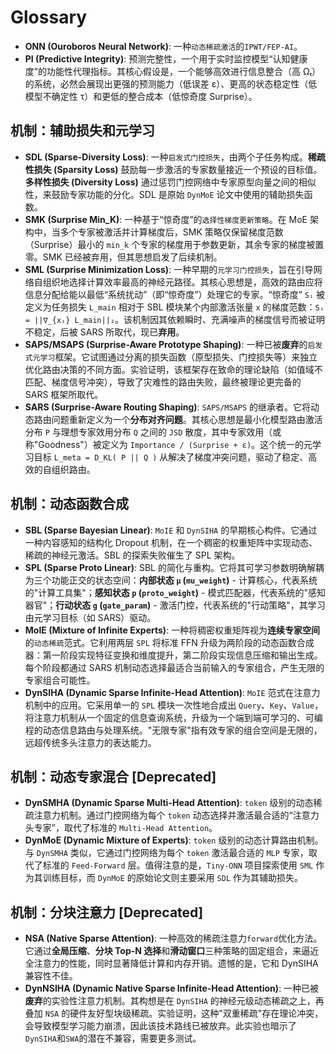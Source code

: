 # Glossary

- **ONN (Ouroboros Neural Network)**: 一种`动态稀疏激活`的`IPWT/FEP-AI`。
- **PI (Predictive Integrity)**: 预测完整性，一个用于实时监控模型“认知健康度”的功能性代理指标。其核心假设是，一个能够高效进行信息整合（高 Ωₜ）的系统，必然会展现出更强的预测能力（低误差 ε）、更高的状态稳定性（低模型不确定性 τ）和更低的整合成本（低惊奇度 Surprise）。

## 机制：辅助损失和元学习

- **SDL (Sparse-Diversity Loss)**: 一种`启发式门控损失`，由两个子任务构成。**稀疏性损失 (Sparsity Loss)** 鼓励每一步激活的专家数量接近一个预设的目标值。**多样性损失 (Diversity Loss)** 通过惩罚门控网络中专家原型向量之间的相似性，来鼓励专家功能的分化。SDL 是原始 `DynMoE` 论文中使用的辅助损失函数。
- **SMK (Surprise Min_K)**: 一种基于“惊奇度”的`选择性梯度更新策略`。在 MoE 架构中，当多个专家被激活并计算梯度后，SMK 策略仅保留梯度范数（Surprise）最小的 `min_k` 个专家的梯度用于参数更新，其余专家的梯度被置零。SMK 已经被弃用，但其思想启发了后续机制。
- **SML (Surprise Minimization Loss)**: 一种早期的`元学习门控损失`，旨在引导网络自组织地选择计算效率最高的神经元路径。其核心思想是，高效的路由应将信息分配给能以最低“系统扰动”（即“惊奇度”）处理它的专家。“惊奇度” `Sᵢ` 被定义为任务损失 `L_main` 相对于 SBL 模块某个内部激活张量 `x` 的梯度范数：`Sᵢ = ||∇_{xᵢ} L_main||₂`。该机制因其依赖瞬时、充满噪声的梯度信号而被证明不稳定，后被 SARS 所取代，现已**弃用**。
- **SAPS/MSAPS (Surprise-Aware Prototype Shaping)**: 一种已被**废弃**的`启发式元学习`框架。它试图通过分离的损失函数（原型损失、门控损失等）来独立优化路由决策的不同方面。实验证明，该框架存在致命的理论缺陷（如值域不匹配、梯度信号冲突），导致了灾难性的路由失败，最终被理论更完备的 SARS 框架所取代。
- **SARS (Surprise-Aware Routing Shaping)**: `SAPS/MSAPS` 的继承者。它将动态路由问题重新定义为一个**分布对齐问题**。其核心思想是最小化模型路由激活分布 `P` 与理想专家效用分布 `Q` 之间的 `JSD` 散度，其中专家效用（或称"Goodness"）被定义为 `Importance / (Surprise + ε)`。这个统一的元学习目标 `L_meta = D_KL( P || Q )` 从解决了梯度冲突问题，驱动了稳定、高效的自组织路由。

## 机制：动态函数合成

- **SBL (Sparse Bayesian Linear)**: `MoIE` 和 `DynSIHA` 的早期核心构件。它通过一种内容感知的结构化 Dropout 机制，在一个稠密的权重矩阵中实现动态、稀疏的神经元激活。SBL 的探索失败催生了 SPL 架构。
- **SPL (Sparse Proto Linear)**: SBL 的简化与重构。它将其可学习参数明确解耦为三个功能正交的状态空间：**内部状态 `μ` (`mu_weight`)** - 计算核心，代表系统的"计算工具集"；**感知状态 `p` (`proto_weight`)** - 模式匹配器，代表系统的"感知器官"；**行动状态 `g` (`gate_param`)** - 激活门控，代表系统的"行动策略"，其学习由元学习目标（如 SARS）驱动。
- **MoIE (Mixture of Infinite Experts)**: 一种将稠密权重矩阵视为**连续专家空间**的`动态稀疏`范式。它利用两层 `SPL` 将标准 FFN 升级为两阶段的动态函数合成器：第一阶段实现特征变换和维度提升，第二阶段实现信息压缩和输出生成。每个阶段都通过 SARS 机制动态选择最适合当前输入的专家组合，产生无限的专家组合可能性。
- **DynSIHA (Dynamic Sparse Infinite-Head Attention)**: `MoIE` 范式在注意力机制中的应用。它采用单一的 `SPL` 模块一次性地合成出 `Query`、`Key`、`Value`，将注意力机制从一个固定的信息查询系统，升级为一个端到端可学习的、可编程的动态信息路由与处理系统。"无限专家"指有效专家的组合空间是无限的，远超传统多头注意力的表达能力。

## 机制：动态专家混合 [Deprecated]

- **DynSMHA (Dynamic Sparse Multi-Head Attention)**: `token` 级别的动态稀疏注意力机制。通过门控网络为每个 `token` 动态选择并激活最合适的“注意力头专家”，取代了标准的 `Multi-Head Attention`。
- **DynMoE (Dynamic Mixture of Experts)**: `token` 级别的动态计算路由机制。与 `DynSMHA` 类似，它通过门控网络为每个 `token` 激活最合适的 `MLP` 专家，取代了标准的 `Feed-Forward` 层。值得注意的是，`Tiny-ONN` 项目探索使用 `SML` 作为其训练目标，而 `DynMoE` 的原始论文则主要采用 `SDL` 作为其辅助损失。

## 机制：分块注意力 [Deprecated]

- **NSA (Native Sparse Attention)**: 一种高效的稀疏注意力`forward`优化方法。它通过**全局压缩**、**分块 Top-N 选择**和**滑动窗口**三种策略的固定组合，来逼近全注意力的性能，同时显著降低计算和内存开销。遗憾的是，它和 DynSIHA 兼容性不佳。
- **DynNSIHA (Dynamic Native Sparse Infinite-Head Attention)**: 一种已被**废弃**的实验性注意力机制。其构想是在 `DynSIHA` 的神经元级动态稀疏之上，再叠加 `NSA` 的硬件友好型块级稀疏。实验证明，这种"双重稀疏"存在理论冲突，会导致模型学习能力崩溃，因此该技术路线已被放弃。此实验也暗示了`DynSIHA`和`SWA`的潜在不兼容，需要更多测试。
